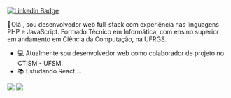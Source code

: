 [![Linkedin Badge](https://img.shields.io/badge/-LinkedIn-blue?style=flat-square&logo=Linkedin&logoColor=white&link=https://www.linkedin.com/in/pedrorambo/)](https://www.linkedin.com/in/pedrorambo/)

👋Olá , sou desenvolvedor web full-stack com experiência nas linguagens PHP e JavaScript. Formado Técnico em Informática, com ensino superior em andamento em Ciência da Computação, na UFRGS.

- 💻 Atualmente sou desenvolvedor web como colaborador de projeto no CTISM - UFSM.
- 📚 Estudando React ...

![](https://github-readme-stats.vercel.app/api?username=pedrorambo&show_icons=true)
![](https://github-readme-stats.vercel.app/api/top-langs/?username=pedrorambo&layout=compact)
